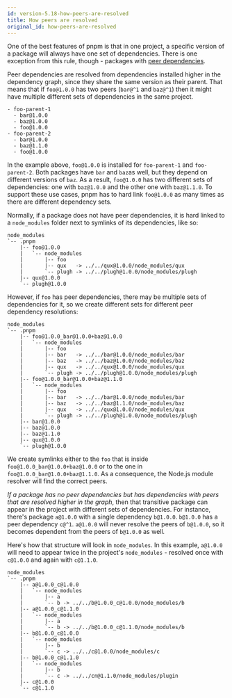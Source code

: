 ```yaml
---
id: version-5.18-how-peers-are-resolved
title: How peers are resolved
original_id: how-peers-are-resolved
---
```


One of the best features of pnpm is that in one project, a specific version of a
package will always have one set of dependencies. There is one exception from
this rule, though - packages with [peer dependencies].

[peer dependencies]: https://docs.npmjs.com/files/package.json#peerdependencies

Peer dependencies are resolved from dependencies installed higher in the
dependency graph, since they share the same version as their parent. That means
that if `foo@1.0.0` has two peers (`bar@^1` and `baz@^1`) then it might have
multiple different sets of dependencies in the same project.

```text
- foo-parent-1
  - bar@1.0.0
  - baz@1.0.0
  - foo@1.0.0
- foo-parent-2
  - bar@1.0.0
  - baz@1.1.0
  - foo@1.0.0
```

In the example above, `foo@1.0.0` is installed for `foo-parent-1` and
`foo-parent-2`. Both packages have `bar` and `baz`as well, but they depend on
different versions of `baz`. As a result, `foo@1.0.0` has two different sets of
dependencies: one with `baz@1.0.0` and the other one with `baz@1.1.0`. To
support these use cases, pnpm has to hard link `foo@1.0.0` as many times as
there are different dependency sets.

Normally, if a package does not have peer dependencies, it is hard linked to a
`node_modules` folder next to symlinks of its dependencies, like so:

```text
node_modules
`-- .pnpm
    |-- foo@1.0.0
    |   `-- node_modules
    |       |-- foo
    |       |-- qux   -> ../../qux@1.0.0/node_modules/qux
    |       `-- plugh -> ../../plugh@1.0.0/node_modules/plugh
    |-- qux@1.0.0
    `-- plugh@1.0.0
```

However, if `foo` has peer dependencies, there may be multiple sets of
dependencies for it, so we create different sets for different peer dependency
resolutions:

```text
node_modules
`-- .pnpm
    |-- foo@1.0.0_bar@1.0.0+baz@1.0.0
    |   `-- node_modules
    |       |-- foo
    |       |-- bar   -> ../../bar@1.0.0/node_modules/bar
    |       |-- baz   -> ../../baz@1.0.0/node_modules/baz
    |       |-- qux   -> ../../qux@1.0.0/node_modules/qux
    |       `-- plugh -> ../../plugh@1.0.0/node_modules/plugh
    |-- foo@1.0.0_bar@1.0.0+baz@1.1.0
    |   `-- node_modules
    |       |-- foo
    |       |-- bar   -> ../../bar@1.0.0/node_modules/bar
    |       |-- baz   -> ../../baz@1.1.0/node_modules/baz
    |       |-- qux   -> ../../qux@1.0.0/node_modules/qux
    |       `-- plugh -> ../../plugh@1.0.0/node_modules/plugh
    |-- bar@1.0.0
    |-- baz@1.0.0
    |-- baz@1.1.0
    |-- qux@1.0.0
    `-- plugh@1.0.0
```

We create symlinks either to the `foo` that is inside
`foo@1.0.0_bar@1.0.0+baz@1.0.0` or to the one in
`foo@1.0.0_bar@1.0.0+baz@1.1.0`.
As a consequence, the Node.js module resolver will find the correct peers.

*If a package has no peer dependencies but has dependencies with peers that are
resolved higher in the graph*, then that transitive package can appear in the
project with different sets of dependencies. For instance, there's package
`a@1.0.0` with a single dependency `b@1.0.0`. `b@1.0.0` has a peer dependency
`c@^1`. `a@1.0.0` will never resolve the peers of `b@1.0.0`, so it becomes
dependent from the peers of `b@1.0.0` as well.

Here's how that structure will look in `node_modules`. In this example,
`a@1.0.0` will need to appear twice in the project's `node_modules` - resolved
once with `c@1.0.0` and again with `c@1.1.0`.

```text
node_modules
`-- .pnpm
    |-- a@1.0.0_c@1.0.0
    |   `-- node_modules
    |       |-- a
    |       `-- b -> ../../b@1.0.0_c@1.0.0/node_modules/b
    |-- a@1.0.0_c@1.1.0
    |   `-- node_modules
    |       |-- a
    |       `-- b -> ../../b@1.0.0_c@1.1.0/node_modules/b
    |-- b@1.0.0_c@1.0.0
    |   `-- node_modules
    |       |-- b
    |       `-- c -> ../../c@1.0.0/node_modules/c
    |-- b@1.0.0_c@1.1.0
    |   `-- node_modules
    |       |-- b
    |       `-- c -> ../../cn@1.1.0/node_modules/plugin
    |-- c@1.0.0
    `-- c@1.1.0
```
